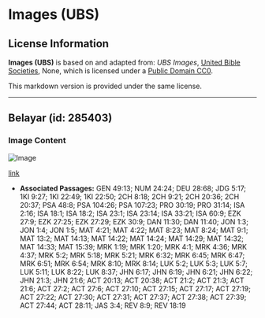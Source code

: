 # Images (UBS)

## License Information

**Images (UBS)** is based on and adapted from: _UBS Images_, [United Bible Societies](https://unitedbiblesocieties.org/), None, which is licensed under a [Public Domain CC0](https://creativecommons.org/public-domain/cc0/).

This markdown version is provided under the same license.



--------------------------------

## Belayar (id: 285403)

### Image Content

![Image](https://cdn.aquifer.bible/aquifer-content/resources/Media/WEB-0780_sail.jpg)

[link](https://cdn.aquifer.bible/aquifer-content/resources/Media/WEB-0780_sail.jpg)

* **Associated Passages:** GEN 49:13; NUM 24:24; DEU 28:68; JDG 5:17; 1KI 9:27; 1KI 22:49; 1KI 22:50; 2CH 8:18; 2CH 9:21; 2CH 20:36; 2CH 20:37; PSA 48:8; PSA 104:26; PSA 107:23; PRO 30:19; PRO 31:14; ISA 2:16; ISA 18:1; ISA 18:2; ISA 23:1; ISA 23:14; ISA 33:21; ISA 60:9; EZK 27:9; EZK 27:25; EZK 27:29; EZK 30:9; DAN 11:30; DAN 11:40; JON 1:3; JON 1:4; JON 1:5; MAT 4:21; MAT 4:22; MAT 8:23; MAT 8:24; MAT 9:1; MAT 13:2; MAT 14:13; MAT 14:22; MAT 14:24; MAT 14:29; MAT 14:32; MAT 14:33; MAT 15:39; MRK 1:19; MRK 1:20; MRK 4:1; MRK 4:36; MRK 4:37; MRK 5:2; MRK 5:18; MRK 5:21; MRK 6:32; MRK 6:45; MRK 6:47; MRK 6:51; MRK 6:54; MRK 8:10; MRK 8:14; LUK 5:2; LUK 5:3; LUK 5:7; LUK 5:11; LUK 8:22; LUK 8:37; JHN 6:17; JHN 6:19; JHN 6:21; JHN 6:22; JHN 21:3; JHN 21:6; ACT 20:13; ACT 20:38; ACT 21:2; ACT 21:3; ACT 21:6; ACT 27:2; ACT 27:6; ACT 27:10; ACT 27:15; ACT 27:17; ACT 27:19; ACT 27:22; ACT 27:30; ACT 27:31; ACT 27:37; ACT 27:38; ACT 27:39; ACT 27:44; ACT 28:11; JAS 3:4; REV 8:9; REV 18:19

